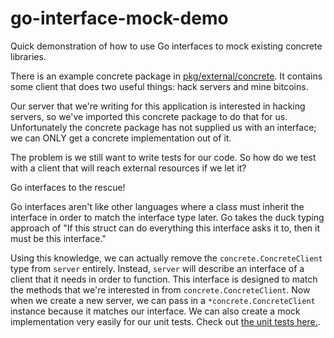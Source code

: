 # go-interface-mock-demo

Quick demonstration of how to use Go interfaces to mock existing concrete libraries.

There is an example concrete package in [pkg/external/concrete](pkg/external/concrete).
It contains some client that does two useful things: hack servers and mine bitcoins.

Our server that we're writing for this application is interested in hacking servers, so
we've imported this concrete package to do that for us.  Unfortunately the concrete package
has not supplied us with an interface; we can ONLY get a concrete implementation out of it.

The problem is we still want to write tests for our code.  So how do we test with a client
that will reach external resources if we let it?

Go interfaces to the rescue!

Go interfaces aren't like other languages where a class must inherit the interface
in order to match the interface type later.  Go takes the duck typing approach
of "If this struct can do everything this interface asks it to, then it must be
this interface."

Using this knowledge, we can actually remove the `concrete.ConcreteClient` type
from `server` entirely.  Instead, `server` will describe an interface of a client
that it needs in order to function.  This interface is designed to match the
methods that we're interested in from `concrete.ConcreteClient`.  Now when we
create a new server, we can pass in a `*concrete.ConcreteClient` instance because
it matches our interface.  We can also create a mock implementation very easily
for our unit tests.  Check out [the unit tests here.](./internal/server/server_test.go).

